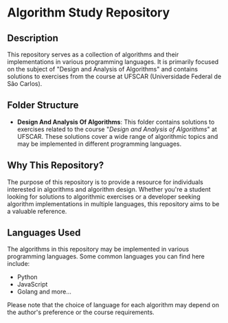 # Algorithm Study Repository

## Description
This repository serves as a collection of algorithms and their implementations in various programming languages. It is primarily focused on the subject of "Design and Analysis of Algorithms" and contains solutions to exercises from the course at UFSCAR (Universidade Federal de São Carlos).

## Folder Structure

- **Design And Analysis Of Algorithms**: This folder contains solutions to exercises related to the course "*Design and Analysis of Algorithms*" at UFSCAR. These solutions cover a wide range of algorithmic topics and may be implemented in different programming languages.

## Why This Repository?
The purpose of this repository is to provide a resource for individuals interested in algorithms and algorithm design. Whether you're a student looking for solutions to algorithmic exercises or a developer seeking algorithm implementations in multiple languages, this repository aims to be a valuable reference.

## Languages Used
The algorithms in this repository may be implemented in various programming languages. Some common languages you can find here include:

- Python
- JavaScript
- Golang
and more...

Please note that the choice of language for each algorithm may depend on the author's preference or the course requirements.